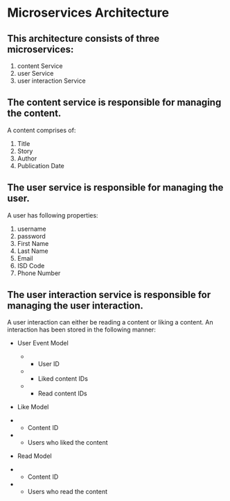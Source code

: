 # Microservices Architecture

## This architecture consists of three microservices:

1. content Service
2. user Service
3. user interaction Service

## The content service is responsible for managing the content.

A content comprises of:

1. Title
2. Story
3. Author
4. Publication Date

## The user service is responsible for managing the user.

A user has following properties:

1. username
2. password
3. First Name
4. Last Name
5. Email
6. ISD Code
7. Phone Number

## The user interaction service is responsible for managing the user interaction.

A user interaction can either be reading a content or liking a content.
An interaction has been stored in the following manner:

- User Event Model

  - - User ID
  - - Liked content IDs
  - - Read content IDs

- Like Model
- - Content ID
- - Users who liked the content

- Read Model
- - Content ID
- - Users who read the content
